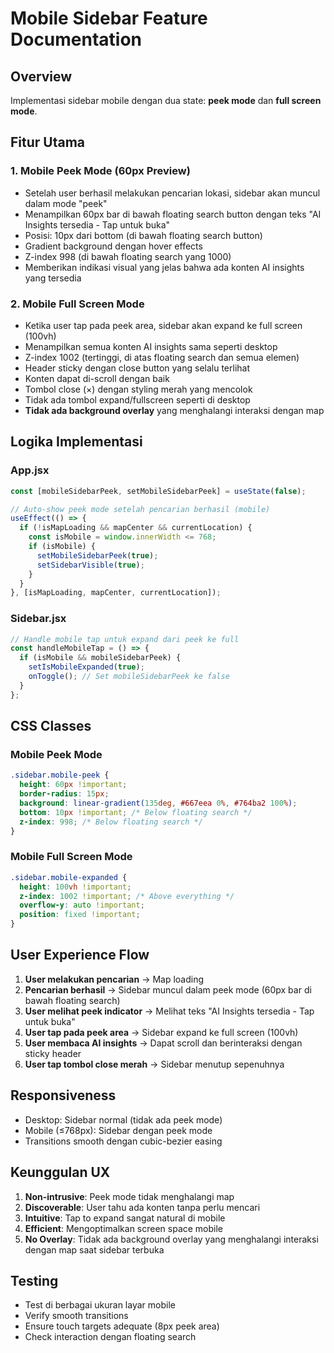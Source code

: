 # Mobile Sidebar Feature Documentation

## Overview
Implementasi sidebar mobile dengan dua state: **peek mode** dan **full screen mode**.

## Fitur Utama

### 1. Mobile Peek Mode (60px Preview)
- Setelah user berhasil melakukan pencarian lokasi, sidebar akan muncul dalam mode "peek" 
- Menampilkan 60px bar di bawah floating search button dengan teks "AI Insights tersedia - Tap untuk buka"
- Posisi: 10px dari bottom (di bawah floating search button)
- Gradient background dengan hover effects
- Z-index 998 (di bawah floating search yang 1000)
- Memberikan indikasi visual yang jelas bahwa ada konten AI insights yang tersedia

### 2. Mobile Full Screen Mode
- Ketika user tap pada peek area, sidebar akan expand ke full screen (100vh)
- Menampilkan semua konten AI insights sama seperti desktop
- Z-index 1002 (tertinggi, di atas floating search dan semua elemen)
- Header sticky dengan close button yang selalu terlihat
- Konten dapat di-scroll dengan baik
- Tombol close (×) dengan styling merah yang mencolok
- Tidak ada tombol expand/fullscreen seperti di desktop
- **Tidak ada background overlay** yang menghalangi interaksi dengan map

## Logika Implementasi

### App.jsx
```jsx
const [mobileSidebarPeek, setMobileSidebarPeek] = useState(false);

// Auto-show peek mode setelah pencarian berhasil (mobile)
useEffect(() => {
  if (!isMapLoading && mapCenter && currentLocation) {
    const isMobile = window.innerWidth <= 768;
    if (isMobile) {
      setMobileSidebarPeek(true);
      setSidebarVisible(true);
    }
  }
}, [isMapLoading, mapCenter, currentLocation]);
```

### Sidebar.jsx
```jsx
// Handle mobile tap untuk expand dari peek ke full
const handleMobileTap = () => {
  if (isMobile && mobileSidebarPeek) {
    setIsMobileExpanded(true);
    onToggle(); // Set mobileSidebarPeek ke false
  }
};
```

## CSS Classes

### Mobile Peek Mode
```css
.sidebar.mobile-peek {
  height: 60px !important;
  border-radius: 15px;
  background: linear-gradient(135deg, #667eea 0%, #764ba2 100%);
  bottom: 10px !important; /* Below floating search */
  z-index: 998; /* Below floating search */
}
```

### Mobile Full Screen Mode  
```css
.sidebar.mobile-expanded {
  height: 100vh !important;
  z-index: 1002 !important; /* Above everything */
  overflow-y: auto !important;
  position: fixed !important;
}
```

## User Experience Flow

1. **User melakukan pencarian** → Map loading
2. **Pencarian berhasil** → Sidebar muncul dalam peek mode (60px bar di bawah floating search)
3. **User melihat peek indicator** → Melihat teks "AI Insights tersedia - Tap untuk buka"
4. **User tap pada peek area** → Sidebar expand ke full screen (100vh)
5. **User membaca AI insights** → Dapat scroll dan berinteraksi dengan sticky header
6. **User tap tombol close merah** → Sidebar menutup sepenuhnya

## Responsiveness
- Desktop: Sidebar normal (tidak ada peek mode)
- Mobile (≤768px): Sidebar dengan peek mode
- Transitions smooth dengan cubic-bezier easing

## Keunggulan UX
1. **Non-intrusive**: Peek mode tidak menghalangi map
2. **Discoverable**: User tahu ada konten tanpa perlu mencari
3. **Intuitive**: Tap to expand sangat natural di mobile
4. **Efficient**: Mengoptimalkan screen space mobile
5. **No Overlay**: Tidak ada background overlay yang menghalangi interaksi dengan map saat sidebar terbuka

## Testing
- Test di berbagai ukuran layar mobile
- Verify smooth transitions
- Ensure touch targets adequate (8px peek area)
- Check interaction dengan floating search
